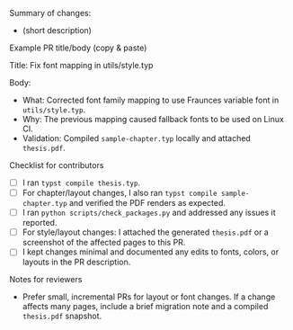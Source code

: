 <!-- Describe the purpose of this pull request and link any relevant issue. -->

Summary of changes:

- (short description)

Example PR title/body (copy & paste)

Title: Fix font mapping in utils/style.typ

Body:

- What: Corrected font family mapping to use Fraunces variable font in
  `utils/style.typ`.
- Why: The previous mapping caused fallback fonts to be used on Linux CI.
- Validation: Compiled `sample-chapter.typ` locally and attached `thesis.pdf`.

Checklist for contributors

- [ ] I ran `typst compile thesis.typ`.
- [ ] For chapter/layout changes, I also ran `typst compile sample-chapter.typ` and
  verified the PDF renders as expected.
- [ ] I ran `python scripts/check_packages.py` and addressed any issues it
  reported.
- [ ] For style/layout changes: I attached the generated `thesis.pdf` or a
  screenshot of the affected pages to this PR.
- [ ] I kept changes minimal and documented any edits to fonts, colors, or
  layouts in the PR description.

Notes for reviewers

- Prefer small, incremental PRs for layout or font changes.
  If a change affects many pages, include a brief migration note and a compiled
  `thesis.pdf` snapshot.

